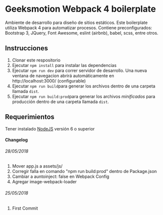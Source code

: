 # Geeksmotion Webpack 4 boilerplate
Ambiente de desarrollo para diseño de sitios estáticos. Este boilerplate utiliza Webpack 4 para automatizar procesos. Contiene preconfigurados: Bootstrap 3, JQuery, Font Awesome, eslint (airbnb), babel, scss, entre otros.

## Instrucciones

1. Clonar este respositorio
2. Ejecutar `npm install` para instalar las dependencias
3. Ejecutar `npm run dev` para correr servidor de desarrollo. Una nueva ventana de navegacion abrirá automáticamente en http://localhost:3000/ (configurable)
4. Ejecutar `npm run build`para generar los archivos dentro de una carpeta llamada `dist`.
5. Ejecutar `npm run build:prod`para generar los archivos *minificados* para producción dentro de una carpeta llamada `dist`.


## Requerimientos

Tener instalado [NodeJS](https://nodejs.org/es/) versión 6 o superior

#### Changelog

###### 28/05/2018
1. Mover app.js a assets/js/
2. Corregir falla en comando "npm run build:prod" dentro de Package.json
3. Cambiar a auntoinject: false en Webpack Config
4. Agregar image-webpack-loader

###### 25/05/2018
1. First Commit